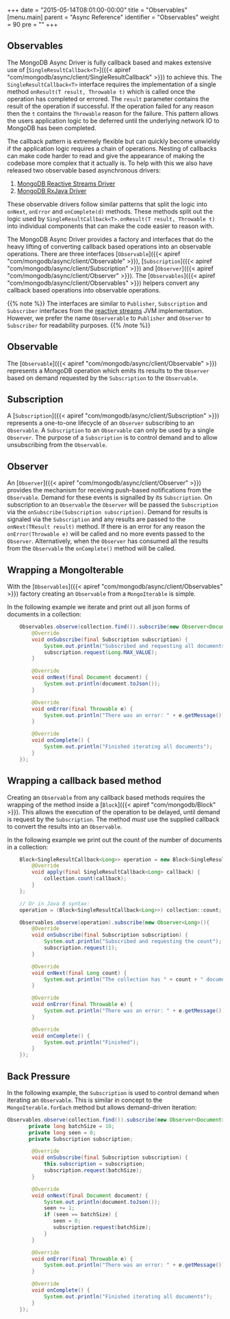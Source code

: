 +++
date = "2015-05-14T08:01:00-00:00"
title = "Observables"
[menu.main]
  parent = "Async Reference"
  identifier = "Observables"
  weight = 90
  pre = "<i class='fa'></i>"
+++

## Observables

The MongoDB Async Driver is fully callback based and makes extensive use of [`SingleResultCallback<T>`]({{< apiref "com/mongodb/async/client/SingleResultCallback" >}}) to achieve this. The `SingleResultCallback<T>` interface requires the implementation of a single method `onResult(T result, Throwable t)` which is called once the operation has completed or errored. The `result` parameter contains the result of the operation if successful. If the operation failed for any reason then the `t` contains the `Throwable` reason for the failure. This pattern allows the users application logic to be deferred until the underlying network IO to MongoDB has been completed. 

The callback pattern is extremely flexible but can quickly become unwieldy if the application logic requires a chain of operations. Nesting of callbacks can make code harder to read and give the appearance of making the codebase more complex that it actually is. To help with this we also have released two observable based asynchronous drivers: 

  1. [MongoDB Reactive Streams Driver](http://mongodb.github.io/mongo-java-driver-reactivestreams/)
  2. [MongoDB RxJava Driver](http://mongodb.github.io/mongo-java-driver-rx/)

These observable drivers follow similar patterns that split the logic into `onNext`, `onError` and `onComplete(d)` methods. These methods split out the logic used by `SingleResultCallback<T>.onResult(T result, Throwable t)` into individual components that can make the code  easier to reason with.

The MongoDB Async Driver provides a factory and interfaces that do the heavy lifting of converting callback based operations into an observable operations.  There are three interfaces [`Observable`]({{< apiref "com/mongodb/async/client/Observable" >}}), [`Subscription`]({{< apiref "com/mongodb/async/client/Subscription" >}}) and [`Observer`]({{< apiref "com/mongodb/async/client/Observer" >}}). The [`Observables`]({{< apiref "com/mongodb/async/client/Observables" >}}) helpers convert any callback based operations into observable operations.

{{% note %}}
The interfaces are similar to `Publisher`, `Subscription` and `Subscriber` interfaces from the [reactive streams](http://www.reactive-streams.org/) JVM implementation.  However, we prefer the name `Observerable` to `Publisher` and `Observer` to `Subscriber` for readability purposes.
{{% /note %}}

## Observable
The [`Observable`]({{< apiref "com/mongodb/async/client/Observable" >}}) represents a MongoDB operation which emits its results to the `Observer` based on demand requested by the `Subscription` to the `Observable`. 

## Subscription

A [`Subscription`]({{< apiref "com/mongodb/async/client/Subscription" >}}) represents a one-to-one lifecycle of an `Observer` subscribing to an `Observable`.  A `Subscription` to an `Observable` can only be used by a single `Observer`.  The purpose of a `Subscription` is to control demand and to allow unsubscribing from the `Observable`.

## Observer

An [`Observer`]({{< apiref "com/mongodb/async/client/Observer" >}}) provides the mechanism for receiving push-based notifications from the `Observable`.  Demand for these events is signalled by its `Subscription`. On subscription to an `Observable` the `Observer` will be passed the `Subscription` via the `onSubscribe(Subscription subscription)`.
Demand for results is signaled via the `Subscription` and any results are passed to the `onNext(TResult result)` method.  If there is an error for any reason the `onError(Throwable e)` will be called and no more events passed to the `Observer`. Alternatively, when the `Observer` has consumed all the results from the `Observable` the `onComplete()` method will be called.

## Wrapping a MongoIterable

With the [`Observables`]({{< apiref "com/mongodb/async/client/Observables" >}}) factory creating an `Observable` from a `MongoIterable` is simple.

In the following example we iterate and print out all json forms of documents in a collection:

```java
    Observables.observe(collection.find()).subscribe(new Observer<Document>(){
        @Override
        void onSubscribe(final Subscription subscription) {
            System.out.println("Subscribed and requesting all documents");
            subscription.request(Long.MAX_VALUE);
        }

        @Override
        void onNext(final Document document) {
            System.out.println(document.toJson());
        }

        @Override
        void onError(final Throwable e) {
            System.out.println("There was an error: " + e.getMessage());
        }

        @Override
        void onComplete() {
            System.out.println("Finished iterating all documents");
        }
    });
```

## Wrapping a callback based method

Creating an `Observable` from any callback based methods requires the wrapping of the method inside a [`Block`]({{< apiref "com/mongodb/Block" >}}). This allows the execution of the operation to be delayed, until demand is request by the `Subscription`.  The method *must* use the supplied callback to convert the results into an `Observable`. 

In the following example we print out the count of the number of documents in a collection:


```java
    Block<SingleResultCallback<Long>> operation = new Block<SingleResultCallback<Long>>() {
        @Override
        void apply(final SingleResultCallback<Long> callback) {
            collection.count(callback);
        }
    };

    // Or in Java 8 syntax:
    operation = (Block<SingleResultCallback<Long>>) collection::count;

    Observables.observe(operation).subscribe(new Observer<Long>(){
        @Override
        void onSubscribe(final Subscription subscription) {
            System.out.println("Subscribed and requesting the count");
            subscription.request(1);
        }

        @Override
        void onNext(final Long count) {
            System.out.println("The collection has " + count + " documents");
        }

        @Override
        void onError(final Throwable e) {
            System.out.println("There was an error: " + e.getMessage());
        }

        @Override
        void onComplete() {
            System.out.println("Finished");
        }
    });
```

## Back Pressure

In the following example, the `Subscription` is used to control demand when iterating an `Observable`. This is similar in concept to the `MongoIterable.forEach` method but allows demand-driven iteration:

 ```java
 Observables.observe(collection.find()).subscribe(new Observer<Document>(){
        private long batchSize = 10;
        private long seen = 0;
        private Subscription subscription;

         @Override
         void onSubscribe(final Subscription subscription) {
             this.subscription = subscription;
             subscription.request(batchSize);
         }

         @Override
         void onNext(final Document document) {
             System.out.println(document.toJson());
             seen += 1;
             if (seen == batchSize) {
                seen = 0;
                subscription.request(batchSize);
             }
         }

         @Override
         void onError(final Throwable e) {
             System.out.println("There was an error: " + e.getMessage());
         }

         @Override
         void onComplete() {
             System.out.println("Finished iterating all documents");
         }
     });
 ```
